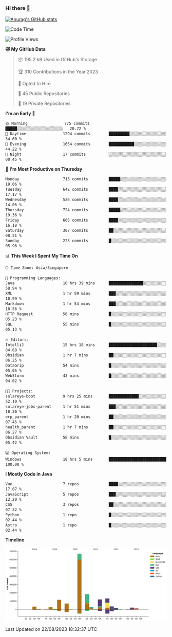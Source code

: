 ### Hi there 👋

[![Anurag's GitHub stats](https://github-readme-stats.vercel.app/api?username=xiumu2017&show_icons=true&theme=radical)](https://github.com/anuraghazra/github-readme-stats)

<!--
**xiumu2017/xiumu2017** is a ✨ _special_ ✨ repository because its `README.md` (this file) appears on your GitHub profile.

Here are some ideas to get you started:

- 🔭 I’m currently working on ...
- 🌱 I’m currently learning ...
- 👯 I’m looking to collaborate on ...
- 🤔 I’m looking for help with ...
- 💬 Ask me about ...
- 📫 How to reach me: ...
- 😄 Pronouns: ...
- ⚡ Fun fact: ...
-->

<!--START_SECTION:waka-->
![Code Time](http://img.shields.io/badge/Code%20Time-1%2C677%20hrs%2040%20mins-blue)

![Profile Views](http://img.shields.io/badge/Profile%20Views-2-blue)

**🐱 My GitHub Data** 

> 📦 195.2 kB Used in GitHub's Storage 
 > 
> 🏆 310 Contributions in the Year 2023
 > 
> 💼 Opted to Hire
 > 
> 📜 45 Public Repositories 
 > 
> 🔑 19 Private Repositories 
 > 
**I'm an Early 🐤** 

```text
🌞 Morning                775 commits         █████░░░░░░░░░░░░░░░░░░░░   20.72 % 
🌆 Daytime                1294 commits        █████████░░░░░░░░░░░░░░░░   34.60 % 
🌃 Evening                1654 commits        ███████████░░░░░░░░░░░░░░   44.22 % 
🌙 Night                  17 commits          ░░░░░░░░░░░░░░░░░░░░░░░░░   00.45 % 
```
📅 **I'm Most Productive on Thursday** 

```text
Monday                   713 commits         █████░░░░░░░░░░░░░░░░░░░░   19.06 % 
Tuesday                  642 commits         ████░░░░░░░░░░░░░░░░░░░░░   17.17 % 
Wednesday                526 commits         ████░░░░░░░░░░░░░░░░░░░░░   14.06 % 
Thursday                 724 commits         █████░░░░░░░░░░░░░░░░░░░░   19.36 % 
Friday                   605 commits         ████░░░░░░░░░░░░░░░░░░░░░   16.18 % 
Saturday                 307 commits         ██░░░░░░░░░░░░░░░░░░░░░░░   08.21 % 
Sunday                   223 commits         █░░░░░░░░░░░░░░░░░░░░░░░░   05.96 % 
```


📊 **This Week I Spent My Time On** 

```text
🕑︎ Time Zone: Asia/Singapore

💬 Programming Languages: 
Java                     10 hrs 39 mins      ███████████████░░░░░░░░░░   58.94 % 
XML                      1 hr 59 mins        ███░░░░░░░░░░░░░░░░░░░░░░   10.99 % 
Markdown                 1 hr 54 mins        ███░░░░░░░░░░░░░░░░░░░░░░   10.56 % 
HTTP Request             56 mins             █░░░░░░░░░░░░░░░░░░░░░░░░   05.23 % 
SQL                      55 mins             █░░░░░░░░░░░░░░░░░░░░░░░░   05.13 % 

🔥 Editors: 
IntelliJ                 15 hrs 18 mins      █████████████████████░░░░   84.68 % 
Obsidian                 1 hr 7 mins         ██░░░░░░░░░░░░░░░░░░░░░░░   06.25 % 
DataGrip                 54 mins             █░░░░░░░░░░░░░░░░░░░░░░░░   05.05 % 
WebStorm                 43 mins             █░░░░░░░░░░░░░░░░░░░░░░░░   04.02 % 

🐱‍💻 Projects: 
solareye-boot            9 hrs 25 mins       █████████████░░░░░░░░░░░░   52.10 % 
solareye-jobs-parent     1 hr 51 mins        ███░░░░░░░░░░░░░░░░░░░░░░   10.30 % 
erp_parent               1 hr 20 mins        ██░░░░░░░░░░░░░░░░░░░░░░░   07.45 % 
health_parent            1 hr 7 mins         ██░░░░░░░░░░░░░░░░░░░░░░░   06.27 % 
Obsidian Vault           58 mins             █░░░░░░░░░░░░░░░░░░░░░░░░   05.42 % 

💻 Operating System: 
Windows                  18 hrs 5 mins       █████████████████████████   100.00 % 
```

**I Mostly Code in Java** 

```text
Vue                      7 repos             ████░░░░░░░░░░░░░░░░░░░░░   17.07 % 
JavaScript               5 repos             ███░░░░░░░░░░░░░░░░░░░░░░   12.20 % 
CSS                      3 repos             ██░░░░░░░░░░░░░░░░░░░░░░░   07.32 % 
Python                   1 repo              █░░░░░░░░░░░░░░░░░░░░░░░░   02.44 % 
Astro                    1 repo              █░░░░░░░░░░░░░░░░░░░░░░░░   02.44 % 
```



**Timeline**

![Lines of Code chart](https://raw.githubusercontent.com/xiumu2017/xiumu2017/main/assets/bar_graph.png)


 Last Updated on 22/08/2023 18:32:37 UTC
<!--END_SECTION:waka-->
